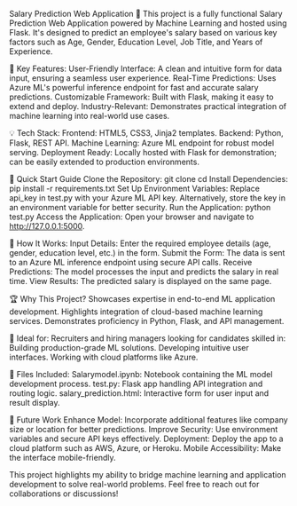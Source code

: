 Salary Prediction Web Application 🌟
This project is a fully functional Salary Prediction Web Application powered by Machine Learning and hosted using Flask. 
It's designed to predict an employee's salary based on various key factors such as Age, Gender, Education Level, Job Title, and Years of Experience.

🌟 Key Features:
User-Friendly Interface: A clean and intuitive form for data input, ensuring a seamless user experience.
Real-Time Predictions: Uses Azure ML's powerful inference endpoint for fast and accurate salary predictions.
Customizable Framework: Built with Flask, making it easy to extend and deploy.
Industry-Relevant: Demonstrates practical integration of machine learning into real-world use cases.

💡 Tech Stack:
Frontend: HTML5, CSS3, Jinja2 templates.
Backend: Python, Flask, REST API.
Machine Learning: Azure ML endpoint for robust model serving.
Deployment Ready: Locally hosted with Flask for demonstration; can be easily extended to production environments.

🚀 Quick Start Guide
Clone the Repository:
git clone <repository-url>
cd <repository-folder>
Install Dependencies:
pip install -r requirements.txt
Set Up Environment Variables:
Replace api_key in test.py with your Azure ML API key.
Alternatively, store the key in an environment variable for better security.
Run the Application:
python test.py
Access the Application:
Open your browser and navigate to http://127.0.0.1:5000.

🎯 How It Works:
Input Details: Enter the required employee details (age, gender, education level, etc.) in the form.
Submit the Form: The data is sent to an Azure ML inference endpoint using secure API calls.
Receive Predictions: The model processes the input and predicts the salary in real time.
View Results: The predicted salary is displayed on the same page.

🏆 Why This Project?
Showcases expertise in end-to-end ML application development.
Highlights integration of cloud-based machine learning services.
Demonstrates proficiency in Python, Flask, and API management.

🎯 Ideal for:
Recruiters and hiring managers looking for candidates skilled in:
Building production-grade ML solutions.
Developing intuitive user interfaces.
Working with cloud platforms like Azure.

📂 Files Included:
Salarymodel.ipynb: Notebook containing the ML model development process.
test.py: Flask app handling API integration and routing logic.
salary_prediction.html: Interactive form for user input and result display.

🚀 Future Work
Enhance Model: Incorporate additional features like company size or location for better predictions.
Improve Security: Use environment variables and secure API keys effectively.
Deployment: Deploy the app to a cloud platform such as AWS, Azure, or Heroku.
Mobile Accessibility: Make the interface mobile-friendly.

This project highlights my ability to bridge machine learning and application development to solve real-world problems. 
Feel free to reach out for collaborations or discussions!
